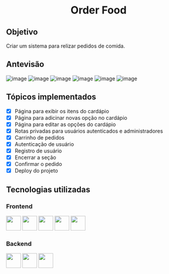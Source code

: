 <h1 align='center'>Order Food</h1>

## Objetivo
Criar um sistema para relizar pedidos de comida.

## Antevisão
![image](https://user-images.githubusercontent.com/67986109/169856478-aadd6fec-841a-41a5-8d7c-ca2bb6c51ba2.png)
![image](https://user-images.githubusercontent.com/67986109/169856698-b252c173-5e44-4242-89d0-49d6189ae1c3.png)
![image](https://user-images.githubusercontent.com/67986109/169856911-f70374da-44d6-4062-9f1f-632d4aef2f0f.png)
![image](https://user-images.githubusercontent.com/67986109/169857134-f1d6f6a5-1211-47a0-98dc-06699927d69e.png)
![image](https://user-images.githubusercontent.com/67986109/169857208-8e7110ef-7fed-465c-8421-b2e93b4a31b3.png)
![image](https://user-images.githubusercontent.com/67986109/169857375-fb1db222-783b-41f2-9bb0-0432c4f38af0.png)



## Tópicos implementados
- [x] Página para exibir os itens do cardápio
- [x] Página para adicinar novas opção no cardápio
- [x] Página para editar as opções do cardápio
- [x] Rotas privadas para usuários autenticados e administradores 
- [x] Carrinho de pedidos
- [x] Autenticação de usuário
- [x] Registro de usuário
- [x] Encerrar a seção
- [x] Confirmar o pedido
- [x] Deploy do projeto

## Tecnologias utilizadas
### Frontend
<div display='flex'>
<img src="https://cdn.jsdelivr.net/gh/devicons/devicon/icons/html5/html5-original.svg" width='40px'/>
<img src="https://cdn.jsdelivr.net/gh/devicons/devicon/icons/css3/css3-original.svg" width='40px'/>
<img src="https://cdn.jsdelivr.net/gh/devicons/devicon/icons/javascript/javascript-original.svg" width='40px'/>
<img src="https://cdn.jsdelivr.net/gh/devicons/devicon/icons/react/react-original.svg" width='40px'/>
<img src="https://cdn.jsdelivr.net/gh/devicons/devicon/icons/redux/redux-original.svg" width='40px'/>
</div>

### Backend

<div display='flex'>
<img src="https://cdn.jsdelivr.net/gh/devicons/devicon/icons/nodejs/nodejs-original.svg" width='40px'/>
<img src="https://cdn.jsdelivr.net/gh/devicons/devicon/icons/mongodb/mongodb-original-wordmark.svg" width='40px'/>
<img src="https://cdn.jsdelivr.net/gh/devicons/devicon/icons/javascript/javascript-original.svg" width='40px'/>
</div>
